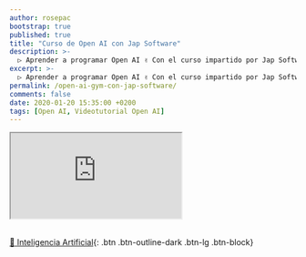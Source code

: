 ```yaml
---
author: rosepac
bootstrap: true
published: true
title: "Curso de Open AI con Jap Software"
description: >-
  ▷ Aprender a programar Open AI ✌️ Con el curso impartido por Jap Software
excerpt: >-
  ▷ Aprender a programar Open AI ✌️ Con el curso impartido por Jap Software
permalink: /open-ai-gym-con-jap-software/
comments: false
date: 2020-01-20 15:35:00 +0200
tags: [Open AI, Videotutorial Open AI]
---
```


<div class="embed-responsive embed-responsive-16by9">
  <iframe class="embed-responsive-item" src="https://www.youtube-nocookie.com/embed/Y_UqXz6aqfY" allowfullscreen></iframe>
</div><br/>

[🤖 Inteligencia Artificial](/cursos-tecnologia/#inteligencia-artificial){: .btn .btn-outline-dark .btn-lg .btn-block}
